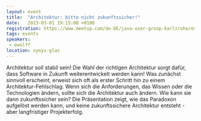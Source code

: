 ```yaml
---
layout: event
title:  "Architektur: bitte nicht zukunftssicher!"
date:   2023-03-01 19:15:00 +0100
registration: https://www.meetup.com/de-DE/java-user-group-karlsruhe/events/290924227
tags: events
speakers:
 - ewolff
location: synyx-glas
---
```


Architektur soll stabil sein! Die Wahl der richtigen Architektur sorgt dafür, dass Software in Zukunft weiterentwickelt werden kann! Was zunächst sinnvoll erscheint, erweist sich oft als erster Schritt hin zu einem Architektur-Fehlschlag. Wenn sich die Anforderungen, das Wissen oder die Technologien ändern, sollte sich die Architektur auch ändern. Wie kann sie dann zukunftssicher sein? Die Präsentation zeigt, wie das Paradoxon aufgelöst werden kann, und keine zukunftssichere Architektur entsteht - aber langfristiger Projekterfolg.